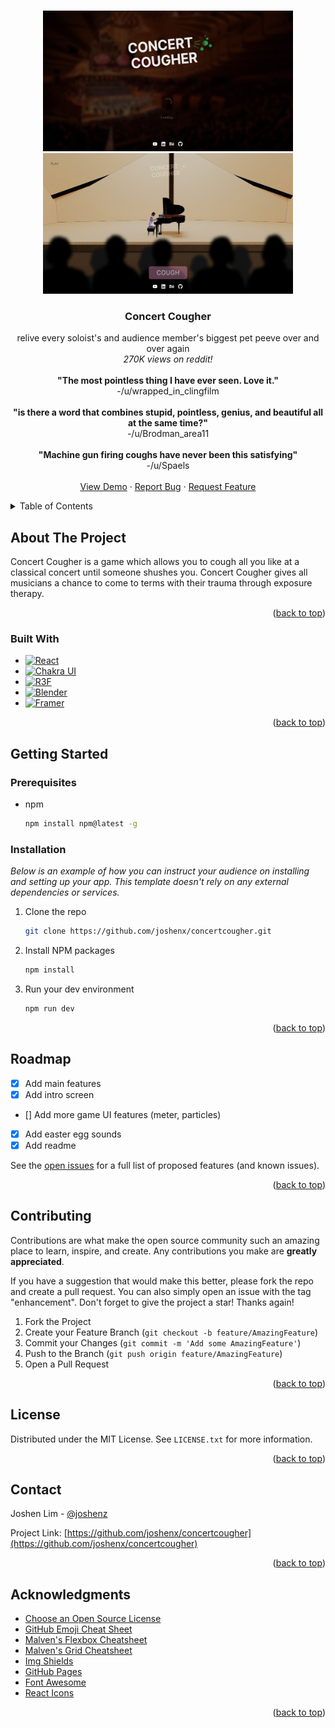 <!-- Improved compatibility of back to top link: See: https://github.com/othneildrew/Best-README-Template/pull/73 -->

<a name="readme-top"></a>

<!--
*** Thanks for checking out the Best-README-Template. If you have a suggestion
*** that would make this better, please fork the repo and create a pull request
*** or simply open an issue with the tag "enhancement".
*** Don't forget to give the project a star!
*** Thanks again! Now go create something AMAZING! :D
-->

<!-- PROJECT SHIELDS -->
<!--
*** I'm using markdown "reference style" links for readability.
*** Reference links are enclosed in brackets [ ] instead of parentheses ( ).
*** See the bottom of this document for the declaration of the reference variables
*** for contributors-url, forks-url, etc. This is an optional, concise syntax you may use.
*** https://www.markdownguide.org/basic-syntax/#reference-style-links
-->

<!-- PROJECT LOGO -->
<br />
<div align="center">
  <a href="https://github.com/joshenx/concertcougher">
    <img src="/public/images/demo1.png" alt="img1" width="400" height="225">
  </a>
  <a href="https://github.com/joshenx/concertcougher">
    <img src="/public/images/demo2.png" alt="img1" width="400" height="225">
  </a>

  <h3 align="center">Concert Cougher</h3>

  <p align="center">
    relive every soloist's and audience member's biggest pet peeve over and over again
    <br />
    <i>270K views on reddit!</i>
    <br /><br />
    <b>"The most pointless thing I have ever seen. Love it."</b><br />-/u/wrapped_in_clingfilm
    <br />
    <br />
    <b>"is there a word that combines stupid, pointless, genius, and beautiful all at the same time?"</b><br />-/u/Brodman_area11
    <br />
    <br />
    <b>"Machine gun firing coughs have never been this satisfying"</b><br />-/u/Spaels
    <br />
    <br />
    <a href="https://concertcougher.vercel.app">View Demo</a>
    ·
    <a href="https://github.com/joshenx/concertcougher/issues">Report Bug</a>
    ·
    <a href="https://github.com/joshenx/concertcougher/issues">Request Feature</a>

  </p>
</div>

<!-- TABLE OF CONTENTS -->
<details>
  <summary>Table of Contents</summary>
  <ol>
    <li>
      <a href="#about-the-project">About The Project</a>
      <ul>
        <li><a href="#built-with">Built With</a></li>
      </ul>
    </li>
    <li>
      <a href="#getting-started">Getting Started</a>
      <ul>
        <li><a href="#prerequisites">Prerequisites</a></li>
        <li><a href="#installation">Installation</a></li>
      </ul>
    </li>
    <li><a href="#roadmap">Roadmap</a></li>
    <li><a href="#contributing">Contributing</a></li>
    <li><a href="#license">License</a></li>
    <li><a href="#contact">Contact</a></li>
    <li><a href="#acknowledgments">Acknowledgments</a></li>
  </ol>
</details>

<!-- ABOUT THE PROJECT -->

## About The Project

Concert Cougher is a game which allows you to cough all you like at a classical concert until someone shushes you. Concert Cougher gives all musicians a chance to come to terms with their trauma through exposure therapy.

<p align="right">(<a href="#readme-top">back to top</a>)</p>

### Built With

- [![React][react.js]][react-url]
- [![Chakra UI][chakra-ui]][chakra-url]
- [![R3F][r3f-icon]][r3f-url]
- [![Blender][blender-icon]][blender-url]
- [![Framer][framer-icon]][framer-url]

<p align="right">(<a href="#readme-top">back to top</a>)</p>

<!-- GETTING STARTED -->

## Getting Started

### Prerequisites

- npm
  ```sh
  npm install npm@latest -g
  ```

### Installation

_Below is an example of how you can instruct your audience on installing and setting up your app. This template doesn't rely on any external dependencies or services._

1. Clone the repo
   ```sh
   git clone https://github.com/joshenx/concertcougher.git
   ```
2. Install NPM packages
   ```sh
   npm install
   ```
3. Run your dev environment
   ```sh
   npm run dev
   ```

<p align="right">(<a href="#readme-top">back to top</a>)</p>

<!-- ROADMAP -->

## Roadmap

- [x] Add main features
- [x] Add intro screen
- [] Add more game UI features (meter, particles)
- [x] Add easter egg sounds
- [x] Add readme

See the [open issues](https://github.com/joshenx/concertcougher/issues) for a full list of proposed features (and known issues).

<p align="right">(<a href="#readme-top">back to top</a>)</p>

<!-- CONTRIBUTING -->

## Contributing

Contributions are what make the open source community such an amazing place to learn, inspire, and create. Any contributions you make are **greatly appreciated**.

If you have a suggestion that would make this better, please fork the repo and create a pull request. You can also simply open an issue with the tag "enhancement".
Don't forget to give the project a star! Thanks again!

1. Fork the Project
2. Create your Feature Branch (`git checkout -b feature/AmazingFeature`)
3. Commit your Changes (`git commit -m 'Add some AmazingFeature'`)
4. Push to the Branch (`git push origin feature/AmazingFeature`)
5. Open a Pull Request

<p align="right">(<a href="#readme-top">back to top</a>)</p>

<!-- LICENSE -->

## License

Distributed under the MIT License. See `LICENSE.txt` for more information.

<p align="right">(<a href="#readme-top">back to top</a>)</p>

<!-- CONTACT -->

## Contact

Joshen Lim - [@joshenz](linkedin.com/in/joshenxlim)

Project Link: [https://github.com/joshenx/concertcougher](https://github.com/joshenx/concertcougher)

<p align="right">(<a href="#readme-top">back to top</a>)</p>

<!-- ACKNOWLEDGMENTS -->

## Acknowledgments

- [Choose an Open Source License](https://choosealicense.com)
- [GitHub Emoji Cheat Sheet](https://www.webpagefx.com/tools/emoji-cheat-sheet)
- [Malven's Flexbox Cheatsheet](https://flexbox.malven.co/)
- [Malven's Grid Cheatsheet](https://grid.malven.co/)
- [Img Shields](https://shields.io)
- [GitHub Pages](https://pages.github.com)
- [Font Awesome](https://fontawesome.com)
- [React Icons](https://react-icons.github.io/react-icons/search)

<p align="right">(<a href="#readme-top">back to top</a>)</p>

<!-- MARKDOWN LINKS & IMAGES -->
<!-- https://www.markdownguide.org/basic-syntax/#reference-style-links -->

[react.js]: https://img.shields.io/badge/React-20232A?style=for-the-badge&logo=react&logoColor=61DAFB
[react-url]: https://reactjs.org/
[chakra-ui]: https://shields.io/badge/chakra--ui-black?logo=chakraui&style=for-the-badge
[chakra-url]: https://chakra-ui.com/
[r3f-icon]: https://shields.io/badge/react%20three%20fiber-black?logo=three.js&style=for-the-badge
[r3f-url]: https://docs.pmnd.rs/react-three-fiber/getting-started/introduction
[blender-icon]: https://shields.io/badge/Blender-black?logo=blender&style=for-the-badge
[blender-url]: https://www.blender.org/
[framer-icon]: https://shields.io/badge/Framer-black?logo=framer&style=for-the-badge
[framer-url]: https://www.framer.com/motion/
